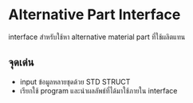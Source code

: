 # Alternative Part Interface
interface สำหรับใช้หา alternative material part ที่ใช้ผลิตแทน
## จุดเด่น
- input ข้อมูลหลายชุดด้วย STD STRUCT
- เรียกใช้ program และนำผลลัพธ์ที่ได้มาใช้ภายใน interface
